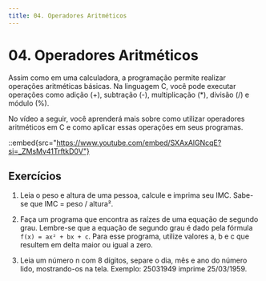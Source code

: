 ```yaml
---
title: 04. Operadores Aritméticos
---
```


# 04. Operadores Aritméticos

Assim como em uma calculadora, a programação permite realizar operações aritméticas básicas. Na linguagem C, você pode executar operações como adição (+), subtração (-), multiplicação (*), divisão (/) e módulo (%).

No vídeo a seguir, você aprenderá mais sobre como utilizar operadores aritméticos em C e como aplicar essas operações em seus programas.

::embed{src="https://www.youtube.com/embed/SXAxAlGNcqE?si=_ZMsMv41TrftkD0V"}

## Exercícios

1. Leia o peso e altura de uma pessoa, calcule e imprima seu IMC. Sabe-se que IMC = peso / altura².

3. Faça um programa que encontra as raízes de uma equação de segundo grau. Lembre-se que a equação de segundo grau é dado pela fórmula `f(x) = ax² + bx + c`. Para esse programa, utilize valores a, b e c que resultem em delta maior ou igual a zero.

5. Leia um número n com 8 dígitos, separe o dia, mês e ano do número lido, mostrando-os na tela. Exemplo: 25031949 imprime 25/03/1959.
